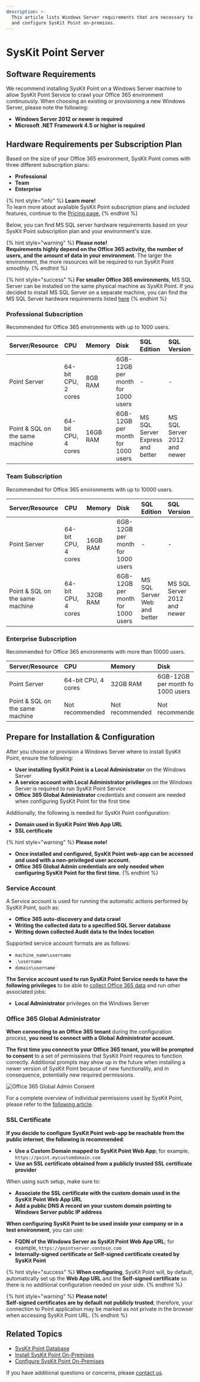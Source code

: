 ```yaml
---
description: >-
  This article lists Windows Server requirements that are necessary to install
  and configure SysKit Point on-premises.
---
```


# SysKit Point Server

## Software Requirements

We recommend installing SysKit Point on a Windows Server machine to allow SysKit Point Service to crawl your Office 365 environment continuously. When choosing an existing or provisioning a new Windows Server, please note the following:

* **Windows Server 2012 or newer is required** 
* **Microsoft .NET Framework 4.5 or higher is required**

## Hardware Requirements per Subscription Plan

Based on the size of your Office 365 environment, SysKit Point comes with three different subscription plans:

* **Professional**
* **Team**
* **Enterprise**

{% hint style="info" %}
**Learn more!**  
To learn more about available SysKit Point subscription plans and included features, continue to the [Pricing page.](https://www.syskit.com/products/point/pricing/)
{% endhint %}

Below, you can find MS SQL server hardware requirements based on your SysKit Point subscription plan and your environment's size.

{% hint style="warning" %}
**Please note!**  
**Requirements highly depend on the Office 365 activity, the number of users, and the amount of data in your environment**. The larger the environment, the more resources will be required to run SysKit Point smoothly.
{% endhint %}

{% hint style="success" %}
**For smaller Office 365 environments**, MS SQL Server can be installed on the same physical machine as SysKit Point. If you decided to install MS SQL Server on a separate machine, you can find the MS SQL Server hardware requirements listed [here](syskit-point-database.md)
{% endhint %}

### Professional Subscription

Recommended for Office 365 environments with up to 1000 users.

| Server/Resource | CPU | Memory | Disk | SQL Edition | SQL Version |
| :--- | :--- | :--- | :--- | :--- | :--- |
| Point Server | 64-bit CPU, 2 cores | 8GB RAM | 6GB-12GB per month for 1000 users | - | - |
| Point & SQL on the same machine | 64-bit CPU, 4 cores | 16GB RAM | 6GB-12GB per month for 1000 users | MS SQL Server Express and better | MS SQL Server 2012 and newer |

### Team Subscription

Recommended for Office 365 environments with up to 10000 users.

| Server/Resource | CPU | Memory | Disk | SQL Edition | SQL Version |
| :--- | :--- | :--- | :--- | :--- | :--- |
| Point Server | 64-bit CPU, 4 cores | 16GB RAM | 6GB-12GB per month for 1000 users | - | - |
| Point & SQL on the same machine | 64-bit CPU, 4 cores | 32GB RAM | 6GB-12GB per month for 1000 users | MS SQL Server Web and better | MS SQL Server 2012 and newer |

### Enterprise Subscription

Recommended for Office 365 environments with more than 10000 users.

| Server/Resource | CPU | Memory | Disk | SQL Edition | SQL Version |
| :--- | :--- | :--- | :--- | :--- | :--- |
| Point Server | 64-bit CPU, 4 cores | 32GB RAM | 6GB-12GB per month for 1000 users | - | - |
| Point & SQL on the same machine | Not recommended | Not recommended | Not recommended | Not recommended | Not recommended |

## Prepare for Installation & Configuration

After you choose or provision a Windows Server where to install SysKit Point, ensure the following:

* **User installing SysKit Point is a Local Administrator** on the Windows Server
* **A service account with Local Administrator privileges** on the Windows Server is required to run SysKit Point Service
* **Office 365 Global Administrator** credentials and consent are needed when configuring SysKit Point for the first time


Additionally, the following is needed for SysKit Point configuration:

* **Domain used in SysKit Point Web App URL**
* **SSL certificate**

{% hint style="warning" %}
**Please note!**

* **Once installed and configured, SysKit Point web-app can be accessed and used with a non-privileged user account.**
* **Office 365 Global Admin credentials are only needed when configuring SysKit Point for the first time.**
{% endhint %}

### Service Account

A Service account is used for running the automatic actions performed by SysKit Point, such as:

* **Office 365 auto-discovery and data crawl** 
* **Writing the collected data to a specified SQL Server database**  
* **Writing down collected Audit data to the Index location** 

Supported service account formats are as follows:

* `machine_name\username`
* `.\username`
* `domain\username`

**The Service account used to run SysKit Point Service needs to have the following privileges** to be able to [collect Office 365 data](../../../how-to/collect-office-365-data.md) and run other associated jobs:

* **Local Administrator** privileges on the Windows Server

### Office 365 Global Administrator

**When connecting to an Office 365 tenant** during the configuration process, **you need to connect with a Global Administrator account.**

**The first time you connect to your Office 365 tenant, you will be prompted to consent** to a set of permissions that SysKit Point requires to function correctly. Additional prompts may show up in the future when installing a newer version of SysKit Point because of new functionality, and in consequence, potentially new required permissions.

![Office 365 Global Admin Consent](../../../.gitbook/assets/permission_requirements_global_administrator_consent_without_steps.png)

For a complete overview of individual permissions used by SysKit Point, please refer to the [following article](../../../requirements/permission-requirements.md#syskit-point-app-permissions).

### SSL Certificate

**If you decide to configure SysKit Point web-app be reachable from the public internet**, **the following is recommended**:

* **Use a Custom Domain mapped to SysKit Point Web App**; for example, `https://point.mycustomdomain.com`
* **Use an SSL certificate obtained from a publicly trusted SSL certificate provider**

When using such setup, make sure to:

* **Associate the SSL certificate with the custom domain used in the SysKit Point Web App URL**
* **Add a public DNS A record on your custom domain pointing to Windows Server public IP address** 

**When configuring SysKit Point to be used inside your company or in a test environment**, you can use:

* **FQDN of the Windows Server as SysKit Point Web App URL**; for example, `https://pointserver.contoso.com`
* **Internally-signed certificate or Self-signed certificate created by SysKit Point**

{% hint style="success" %}
**When configuring**, SysKit Point will, by default, automatically set up the **Web App URL** and the **Self-signed certificate** so there is no additional configuration needed on your side.
{% endhint %}

{% hint style="warning" %}
**Please note!**  
**Self-signed certificates are by default not publicly trusted**; therefore, your connection to Point application may be marked as not private in the browser when accessing SysKit Point URL.
{% endhint %}

## Related Topics

* [SysKit Point Database](syskit-point-database.md)
* [Install SysKit Point On-Premises](https://github.com/SysKitTeam/docs-point/tree/042148d95858d33a0a9e000baa6cd23e89af9c00/installation-and-configuration/deploy-on-premises/prerequisites/prerequisites/install-syskit-point-on-premises.md) 
* [Configure SysKit Point On-Premises](https://github.com/SysKitTeam/docs-point/tree/042148d95858d33a0a9e000baa6cd23e89af9c00/installation-and-configuration/deploy-on-premises/prerequisites/prerequisites/configure-syskit-point-on-premises.md)

If you have additional questions or concerns, please [contact us](https://www.syskit.com/contact-us/).

